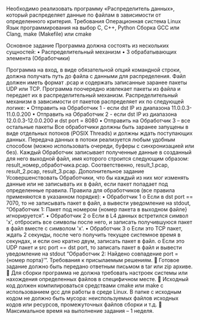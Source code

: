 Необходимо реализовать программу «Распределитель данных», который распределяет данные по файлам в зависимости от определенного критерия.
Требования
Операционная система	Linux
Язык программирования на выбор	C, C++, Python
Сборка	GCC или Clang, make (Makefile) или cmake

Основное задание
Программа должна состоять из нескольких сущностей:
•	Распределительный механизм
•	3 обрабатывающих элемента (Обработчики)
  
Программа на вход, в виде обязательной опций командной строки, должна получать путь до файла с данными для распределения. Файл должен иметь формат .pcap и содержать записанные заранее пакеты UDP или TCP. Программа поочередно извлекает пакеты из файла и передает их в распределительный механизм. Распределительный механизм в зависимости от пакетов распределяет их по следующей логике:
•	Отправить на Обработчик 1 - если dst IP из диапазона 11.0.0.3-11.0.0.200
•	Отправить на Обработчик 2 - если dst IP из диапазона 12.0.0.3-12.0.0.200 и dst port = 8080
•	Отправить на Обработчик 3 – все остальные пакеты
Все обработчики должны быть заранее запущены в виде отдельных потоков (POSIX Threads) и должны ждать поступающих данных. Передача данных в потоки реализуется любым удобным способом (можно использовать очереди, буферы с синхронизацией или без). Каждый Обработчик записывает полученные данные в созданный для него выходной файл, имя которого строится следующим образом: result_номер_обработчика.pcap. Соответственно, result_1.pcap, result_2.pcap, result_3.pcap. 
Дополнительное задание
Усовершенствовать Обработчики, что бы каждый из них мог изменять данные или не записывать их в файл, если пакет попадает под определенные правила. Правила для обработчиков (все правила применяются в указанном порядке):
•	Обработчик 1
o	 Если в dst port == 7070, то не записывать пакет в файл, а вывести уведомление на stdout, “Обработчик 1: Пакет под номером {номер пакета в выходном файле} игнорируется”. 
•	Обработчик 2
o	Если в L4 данных встретился символ 'x', отбросить все символы после него, и записать получившуюся пакет в файл вместе с символом 'x'.
•	Обработчик 3
o	Если это TCP пакет, ждать 2 секунды, после чего получить текущее системное время в секундах, и если оно кратно двум, записать пакет в файл.
o	Если это UDP пакет и src port == dst port, то записать пакет в файл и вывести уведомление на stdout “Обработчик 2: Найдено совпадение port = {номер порта}’”.
Требования к присылаемым решениям.
	Готовое задание должно быть передано ответным письмом в tar или zip архиве.
	Для сборки программа не должна требовать настроек системы или нахождения определенных файлов в специфичном месте.
	Исходный код должен компилироваться средствами cmake или make с использованием gcc для работы в среде Linux. В папке с исходным кодом не должно быть мусора: неиспользуемых файлов исходных кодов или ресурсов, промежуточных файлов сборки и т.д.
	Максимальное время на выполнение задания –  1 неделя.
